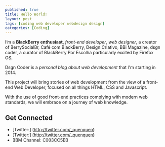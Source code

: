 ```yaml
---
published: true
title: Hello World!
layout: post
tags: [coding web developer webdesign design]
categories: [Coding]
---
```

I’m a **BlackBerry enthusiast**, *front-end developer*, *web designer*, a creator of BerrySocialBr, Café com BlackBerry, Design Criativo, BBi Magazine, dsgn coder, a curator of BlackBerry Por Escolha particularly excited by Firefox OS.

Dsgn Coder is a *personal blog about web development* that I'm starting in 2014.

This project will bring stories of web development from the view of a front-end Web Developer, focused on all things HTML, CSS and Javascript.

With the use of good front-end practices complying with modern web standards, we will embrace on a journey of web knowledge.

## Get Connected

*   [Twitter:] (http://twitter.com/_quenquen)
*   [Twitter:] (http://twitter.com/_quenquen)
*   BBM Channel: C003CC5EB
